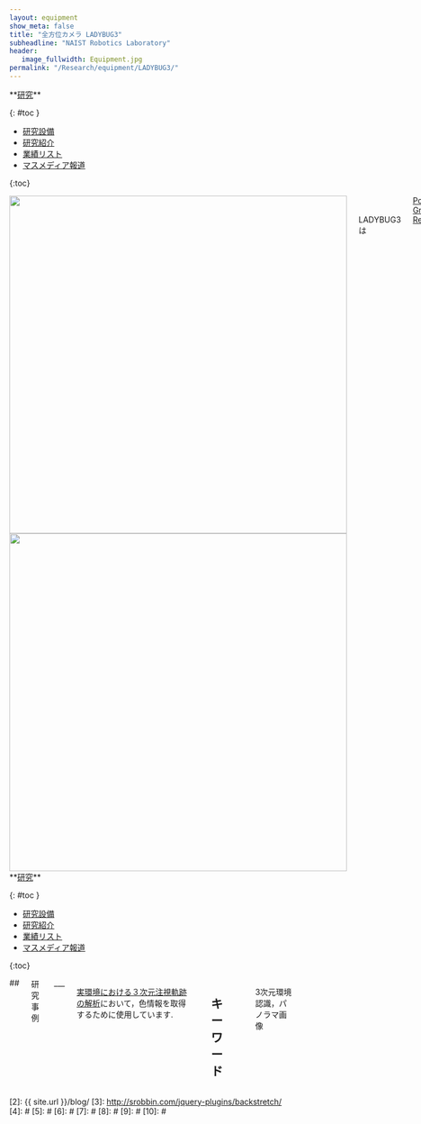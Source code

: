 ```yaml
---
layout: equipment
show_meta: false
title: "全方位カメラ LADYBUG3"
subheadline: "NAIST Robotics Laboratory"
header:
   image_fullwidth: Equipment.jpg
permalink: "/Research/equipment/LADYBUG3/"
---
```


<div class="row">
<div class="medium-4 medium-push-8 columns" markdown="1">
<div class="panel radius" markdown="1">
**<a href="{{ site.url }}{{ site.baseurl }}/Research/">研究</a>**

{: #toc }
*  <a href="{{ site.url }}{{ site.baseurl }}/Research/equipment/">研究設備</a>  
*  <a href="{{ site.url }}{{ site.baseurl }}/Research/topics/">研究紹介</a>  
*  <a href="{{ site.url }}{{ site.baseurl }}/Research/publication/">業績リスト</a>  
*  <a href="{{ site.url }}{{ site.baseurl }}/Research/press/">マスメディア報道</a>  

{:toc}
</div>
</div><!-- /.medium-4.columns -->

<div class="medium-8 medium-pull-4 columns" markdown="1">
<div style="text-align:center">
<img class="t50" src="{{ site.urlimg }}LADYBUG3.jpg" alt="" style="width: 600px;" style="height: 350px;">
<img class="t50" src="{{ site.urlimg }}LADYBUG3_image.jpg" alt="" style="width: 600px;" style="height: 350px;">
</div>
<br/>
<br/>
LADYBUG3は<a href="https://www.ptgrey.com/">Point Grey Research</a>が開発した全方位カメラです．

内蔵された6個のカメラからの画像を合成することにより全方位画像を取得するセンサです．

<div class="image_margin" style>
    
</div>

</div>
</div><!-- /.row -->

<div class="row">
<div class="medium-4 medium-push-8 columns" markdown="1">
<div class="panel radius" markdown="1">
**<a href="{{ site.url }}{{ site.baseurl }}/Research/">研究</a>**

{: #toc }
*  <a href="{{ site.url }}{{ site.baseurl }}/Research/equipment/">研究設備</a>  
*  <a href="{{ site.url }}{{ site.baseurl }}/Research/topics/">研究紹介</a>  
*  <a href="{{ site.url }}{{ site.baseurl }}/Research/publication/">業績リスト</a>  
*  <a href="{{ site.url }}{{ site.baseurl }}/Research/press/">マスメディア報道</a>  

{:toc}
</div>
</div><!-- /.medium-4.columns -->

<div class="medium-8 medium-pull-4 columns" markdown="1">
## <span style="font-size: 100%">研究事例</span>
___

<a href="{{ site.url }}{{ site.baseurl }}/Research/topics/gazetrajectory/">実環境における３次元注視軌跡の解析</a>において，色情報を取得するために使用しています.
 
<div style="text-align:center">

</div>

## <span style="font-size: 100%">キーワード</span>
___
3次元環境認識，パノラマ画像
</div> 
</div><!-- /.row -->



 [1]: http://kramdown.gettalong.org/converter/html.html#toc
 [2]: {{ site.url }}/blog/
 [3]: http://srobbin.com/jquery-plugins/backstretch/
 [4]: #
 [5]: #
 [6]: #
 [7]: #
 [8]: #
 [9]: #
 [10]: #
